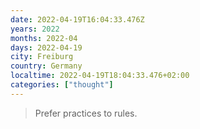 ```yaml
---
date: 2022-04-19T16:04:33.476Z
years: 2022
months: 2022-04
days: 2022-04-19
city: Freiburg
country: Germany
localtime: 2022-04-19T18:04:33.476+02:00
categories: ["thought"]
---
```

> Prefer practices to rules.

